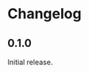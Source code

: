 <!--
SPDX-FileCopyrightText: 2020 Kirill Elagin

SPDX-License-Identifier: MPL-2.0
-->

# Changelog

## 0.1.0

Initial release.
